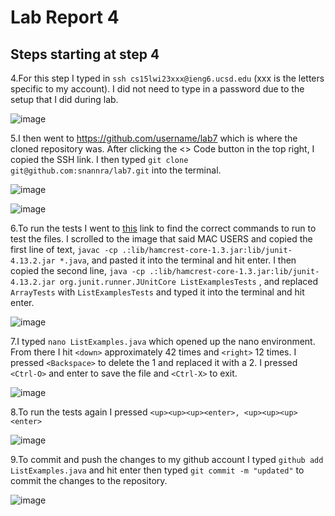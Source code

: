 # Lab Report 4
## Steps starting at step 4
4.For this step I typed in ```ssh cs15lwi23xxx@ieng6.ucsd.edu``` (xxx is the letters specific to my account). I did not need to type in a password due to the setup that I did during lab.

![image](https://user-images.githubusercontent.com/49798755/221383543-af9b27d6-7372-48cf-9003-4e969b3d856e.png) 






5.I then went to https://github.com/username/lab7 which is where the cloned repository was. After clicking the <> Code button in the top right, I copied the SSH link. I then typed ```git clone git@github.com:snannra/lab7.git``` into the terminal.

![image](https://user-images.githubusercontent.com/49798755/224518861-a079f82c-1460-4954-8bdd-36e71837b4f8.png)

![image](https://user-images.githubusercontent.com/49798755/221383632-61bf810c-01a2-40d4-ba05-7657d57414cf.png)

6.To run the tests I went to [this](https://ucsd-cse15l-w23.github.io/week/week3/) link to find the correct commands to run to test the files. I scrolled to the image that said MAC USERS and copied the first line of text, ```javac -cp .:lib/hamcrest-core-1.3.jar:lib/junit-4.13.2.jar *.java```, and pasted it into the terminal and hit enter. I then copied the second line, ```java -cp .:lib/hamcrest-core-1.3.jar:lib/junit-4.13.2.jar org.junit.runner.JUnitCore ListExamplesTests``` , and replaced ```ArrayTests``` with ```ListExamplesTests``` and typed it into the terminal and hit enter.

![image](https://user-images.githubusercontent.com/49798755/221447916-859fb7e2-4423-4b21-8283-92dfef6dc44f.png)

7.I typed ```nano ListExamples.java``` which opened up the nano environment. From there I hit ```<down>``` approximately 42 times and ```<right>``` 12 times. I pressed ```<Backspace>``` to delete the 1 and replaced it with a 2. I pressed ```<Ctrl-O>``` and enter to save the file and ```<Ctrl-X>``` to exit.
  
![image](https://user-images.githubusercontent.com/49798755/221384845-9c74df32-3f31-477f-b488-a37b104d26ee.png)
  
8.To run the tests again I pressed 
```<up><up><up><enter>, <up><up><up><enter>```

![image](https://user-images.githubusercontent.com/49798755/221384987-e489f0db-0ef3-4947-8029-3330e0c6022d.png)
  
9.To commit and push the changes to my github account I typed ```github add ListExamples.java``` and hit enter then typed ```git commit -m "updated"``` to commit the changes to the repository.

![image](https://user-images.githubusercontent.com/49798755/221385064-5713faa6-eedb-4492-99c0-84d66bd9dc1e.png)
